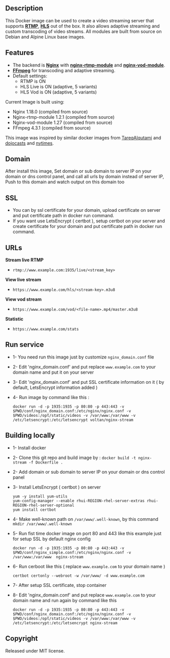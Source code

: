 ## Description

This Docker image can be used to create a video streaming server that supports [**RTMP**](https://en.wikipedia.org/wiki/Real-Time_Messaging_Protocol), [**HLS**](https://en.wikipedia.org/wiki/HTTP_Live_Streaming) out of the box. 
It also allows adaptive streaming and custom transcoding of video streams.
All modules are built from source on Debian and Alpine Linux base images.

## Features
 * The backend is [**Nginx**](http://nginx.org/en/) with [**nginx-rtmp-module**](https://github.com/arut/nginx-rtmp-module) and [**nginx-vod-module**](https://github.com/kaltura/nginx-vod-module).
 * [**FFmpeg**](https://www.ffmpeg.org/) for transcoding and adaptive streaming.
 * Default settings: 
	* RTMP is ON
	* HLS Live is ON (adaptive, 5 variants)
	* HLS Vod is ON (adaptive, 5 variants) 

Current Image is built using:
 * Nginx 1.18.0 (compiled from source)
 * Nginx-rtmp-module 1.2.1 (compiled from source)
 * Nginx-vod-module 1.27 (compiled from source)
 * FFmpeg 4.3.1 (compiled from source)
  
This image was inspired by similar docker images from [TareqAlqutami](https://github.com/TareqAlqutami/rtmp-hls-server) and [dojocasts](https://gitlab.com/dojocasts/nginx-vod-module-docker) and [nytimes](https://github.com/nytimes/nginx-vod-module-docker).

## Domain
After install this image, Set domain or sub domain to server IP on your domain or dns control panel, and call all urls by domain instead of server IP, Push to this domain and watch output on this domain too 

## SSL
 * You can by ssl certificate for your domain, upload certificate on server and put certificate path in docker run command.
 * If you want use LetsEncrypt ( certbot ), setup certbot on your server and create certificate for your domain and put certificate path in docker run command.

## URLs
**Stream live RTMP**
 * `rtmp://www.example.com:1935/live/<stream_key>`

**View live stream**
 * `https://www.example.com/hls/<stream-key>.m3u8`

**View vod stream**
 * `https://www.example.com/vod/<file-name>.mp4/master.m3u8`

**Statistic**
 * `https://www.example.com/stats`

## Run service
 * 1- You need run this image just by customize `nginx_domain.conf` file
 * 2- Edit 'nginx_domain.conf' and put replace `www.example.com` to your domain name and put it on your server
 * 3- Edit 'nginx_domain.conf' and put SSL certificate information on it ( by default, LetsEncrypt information added )
 * 4- Run image by command like this :
       
    ```
    docker run -d -p 1935:1935 -p 80:80 -p 443:443 -v $PWD/conf/nginx_domain.conf:/etc/nginx/nginx.conf -v $PWD/videos:/opt/static/videos -v /var/www:/var/www -v /etc/letsencrypt:/etc/letsencrypt voltan/nginx-stream
    ```

## Building locally
* 1- Install docker
* 2- Clone this git repo and build image by : `docker build -t nginx-stream -f Dockerfile .`
* 2- Add domain or sub domain to server IP on your domain or dns control panel 
* 3- Install LetsEncrypt ( certbot ) on server 

   ```
   yum -y install yum-utils
   yum-config-manager --enable rhui-REGION-rhel-server-extras rhui-REGION-rhel-server-optional
   yum install certbot
   ```

* 4- Make well-known path on `/var/www/.well-known`, by this command `mkdir /var/www/.well-known`
* 5- Run fist time docker image on port 80 and 443 like this example just for setup SSL by default nginx config

   ``` 
   docker run -d -p 1935:1935 -p 80:80 -p 443:443 -v $PWD/conf/nginx_simple.conf:/etc/nginx/nginx.conf -v /var/www:/var/www  nginx-stream
   ```
   
* 6- Run cerboot like this ( replace `www.example.com` to your domain name )

   ```
   certbot certonly --webroot -w /var/www/ -d www.example.com
   ```

* 7- After setup SSL certificate, stop container
* 8- Edit 'nginx_domain.conf' and put replace `www.example.com` to your domain name and run again by command like this

   ```
   docker run -d -p 1935:1935 -p 80:80 -p 443:443 -v $PWD/conf/nginx_domain.conf:/etc/nginx/nginx.conf -v $PWD/videos:/opt/static/videos -v /var/www:/var/www -v /etc/letsencrypt:/etc/letsencrypt nginx-stream
   ```
## Copyright
Released under MIT license.
